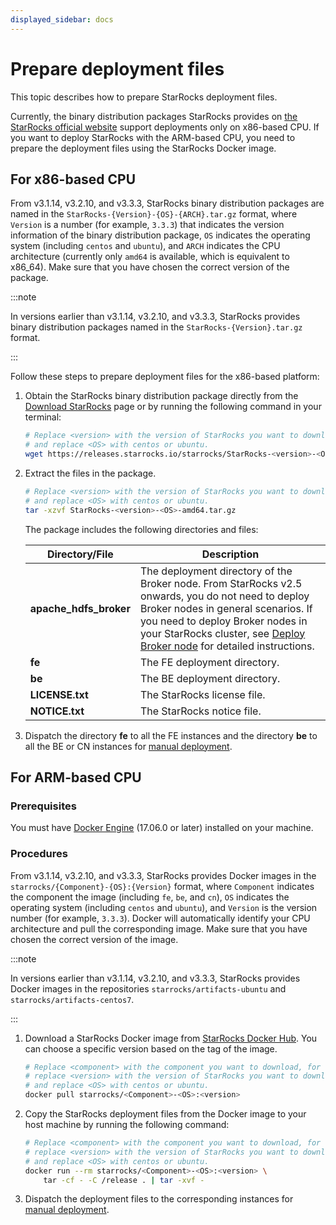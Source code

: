 ```yaml
---
displayed_sidebar: docs
---
```


# Prepare deployment files

This topic describes how to prepare StarRocks deployment files.

Currently, the binary distribution packages StarRocks provides on [the StarRocks official website](https://www.starrocks.io/download/community) support deployments only on x86-based CPU. If you want to deploy StarRocks with the ARM-based CPU, you need to prepare the deployment files using the StarRocks Docker image.

## For x86-based CPU

From v3.1.14, v3.2.10, and v3.3.3, StarRocks binary distribution packages are named in the `StarRocks-{Version}-{OS}-{ARCH}.tar.gz` format, where `Version` is a number (for example, `3.3.3`) that indicates the version information of the binary distribution package, `OS` indicates the operating system (including `centos` and `ubuntu`), and `ARCH` indicates the CPU architecture (currently only `amd64` is available, which is equivalent to x86_64). Make sure that you have chosen the correct version of the package.

:::note

In versions earlier than v3.1.14, v3.2.10, and v3.3.3, StarRocks provides binary distribution packages named in the `StarRocks-{Version}.tar.gz` format.

:::

Follow these steps to prepare deployment files for the x86-based platform:

1. Obtain the StarRocks binary distribution package directly from the [Download StarRocks](https://www.starrocks.io/download/community) page or by running the following command in your terminal:

   ```Bash
   # Replace <version> with the version of StarRocks you want to download, for example, 3.3.3,
   # and replace <OS> with centos or ubuntu.
   wget https://releases.starrocks.io/starrocks/StarRocks-<version>-<OS>-amd64.tar.gz
   ```

2. Extract the files in the package.

   ```Bash
   # Replace <version> with the version of StarRocks you want to download, for example, 3.3.3,
   # and replace <OS> with centos or ubuntu.
   tar -xzvf StarRocks-<version>-<OS>-amd64.tar.gz
   ```

   The package includes the following directories and files:

   | **Directory/File**     | **Description**                                              |
   | ---------------------- | ------------------------------------------------------------ |
   | **apache_hdfs_broker** | The deployment directory of the Broker node. From StarRocks v2.5 onwards, you do not need to deploy Broker nodes in general scenarios. If you need to deploy Broker nodes in your StarRocks cluster, see [Deploy Broker node](../deployment/deploy_broker.md) for detailed instructions. |
   | **fe**                 | The FE deployment directory.                                 |
   | **be**                 | The BE deployment directory.                                 |
   | **LICENSE.txt**        | The StarRocks license file.                                  |
   | **NOTICE.txt**         | The StarRocks notice file.                                   |

3. Dispatch the directory **fe** to all the FE instances and the directory **be** to all the BE or CN instances for [manual deployment](../deployment/deploy_manually.md).

## For ARM-based CPU

### Prerequisites

You must have [Docker Engine](https://docs.docker.com/engine/install/) (17.06.0 or later) installed on your machine.

### Procedures

From v3.1.14, v3.2.10, and v3.3.3, StarRocks provides Docker images in the `starrocks/{Component}-{OS}:{Version}` format, where `Component` indicates the component the image (including `fe`, `be`, and `cn`), `OS` indicates the operating system (including `centos` and `ubuntu`), and `Version` is the version number (for example, `3.3.3`). Docker will automatically identify your CPU architecture and pull the corresponding image. Make sure that you have chosen the correct version of the image.

:::note

In versions earlier than v3.1.14, v3.2.10, and v3.3.3, StarRocks provides Docker images in the repositories `starrocks/artifacts-ubuntu` and `starrocks/artifacts-centos7`.

:::

1. Download a StarRocks Docker image from [StarRocks Docker Hub](https://hub.docker.com/r/starrocks/artifacts-ubuntu/tags). You can choose a specific version based on the tag of the image.

   ```Bash
   # Replace <component> with the component you want to download, for example, fe,
   # replace <version> with the version of StarRocks you want to download, for example, 3.3.3,
   # and replace <OS> with centos or ubuntu.
   docker pull starrocks/<Component>-<OS>:<version>
   ```

2. Copy the StarRocks deployment files from the Docker image to your host machine by running the following command:

   ```Bash
   # Replace <component> with the component you want to download, for example, fe,
   # replace <version> with the version of StarRocks you want to download, for example, 3.3.3,
   # and replace <OS> with centos or ubuntu.
   docker run --rm starrocks/<Component>-<OS>:<version> \
       tar -cf - -C /release . | tar -xvf -
   ```

3. Dispatch the deployment files to the corresponding instances for [manual deployment](../deployment/deploy_manually.md).
